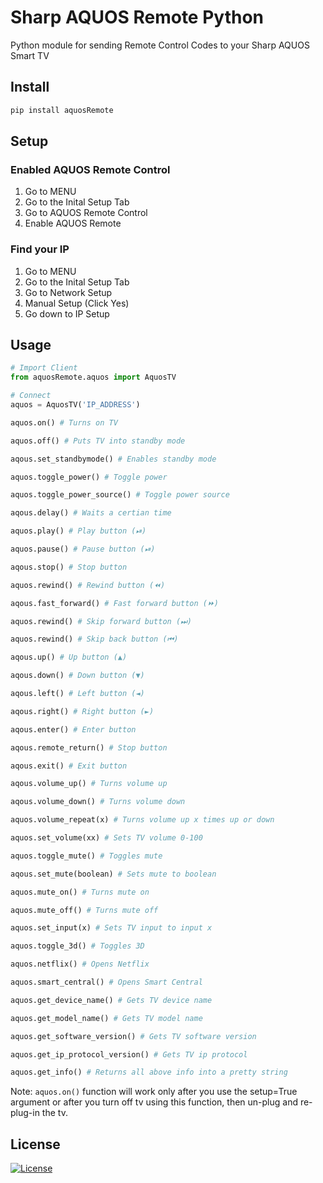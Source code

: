 # Sharp AQUOS Remote Python

Python module for sending Remote Control Codes to your Sharp AQUOS Smart TV

## Install

```bash
pip install aquosRemote
```

## Setup

### Enabled AQUOS Remote Control

1. Go to MENU
2. Go to the Inital Setup Tab
3. Go to AQUOS Remote Control
4. Enable AQUOS Remote

### Find your IP

1. Go to MENU
2. Go to the Inital Setup Tab
3. Go to Network Setup
4. Manual Setup (Click Yes)
5. Go down to IP Setup

## Usage

```python
# Import Client
from aquosRemote.aquos import AquosTV

# Connect
aquos = AquosTV('IP_ADDRESS')

aquos.on() # Turns on TV

aquos.off() # Puts TV into standby mode

aqous.set_standbymode() # Enables standby mode

aquos.toggle_power() # Toggle power

aquos.toggle_power_source() # Toggle power source

aqous.delay() # Waits a certian time

aquos.play() # Play button (⏯)

aquos.pause() # Pause button (⏯)

aqous.stop() # Stop button

aquos.rewind() # Rewind button (⏪)

aqous.fast_forward() # Fast forward button (⏩)

aquos.rewind() # Skip forward button (⏭)

aquos.rewind() # Skip back button (⏮)

aqous.up() # Up button (▲)

aqous.down() # Down button (▼)

aqous.left() # Left button (◄)

aqous.right() # Right button (►)

aqous.enter() # Enter button

aqous.remote_return() # Stop button

aqous.exit() # Exit button

aqous.volume_up() # Turns volume up

aqous.volume_down() # Turns volume down

aquos.volume_repeat(x) # Turns volume up x times up or down

aquos.set_volume(xx) # Sets TV volume 0-100

aquos.toggle_mute() # Toggles mute

aqous.set_mute(boolean) # Sets mute to boolean

aquos.mute_on() # Turns mute on

aquos.mute_off() # Turns mute off

aquos.set_input(x) # Sets TV input to input x

aquos.toggle_3d() # Toggles 3D

aquos.netflix() # Opens Netflix

aquos.smart_central() # Opens Smart Central

aquos.get_device_name() # Gets TV device name

aquos.get_model_name() # Gets TV model name

aquos.get_software_version() # Gets TV software version

aquos.get_ip_protocol_version() # Gets TV ip protocol

aquos.get_info() # Returns all above info into a pretty string
```

Note: `aquos.on()` function will work only after you use the setup=True argument or after you turn off tv using this function, then un-plug and re-plug-in the tv.

## License

[![License](https://img.shields.io/pypi/l/aquosRemote?style=flat-square)](https://github.com/thehappydinoa/aquosRemote/blob/master/LICENSE)
